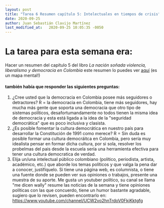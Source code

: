 ```yaml
---
layout: post
title: "Tarea 6 Resumen capítulo 5: Intelectuales en tiempos de crisis"
date: 2020-09-25
author: Juan Sebastián Clavijo Martínez
last_modified_at:   2020-09-25 10:05:35 -0050
---
```

# La tarea para esta semana era:
Hacer un resumen del capítulo 5 del libro *La nación soñada violencia, liberalismo y democracia en Colombia* este resumen lo puedes ver <a href="/images/resumen3.html">aquí</a> (es un mapa mental!)

#### también había que responder las siguientes preguntas: 
1. ¿Cree usted que la democracia en Colombia posee más seguidores o detractores?
R = la democracia en Colombia, tiene más  seguidores, hay mucha más gente que soporta una democracia que otro tipo de sistemas políticos, desafortumandamente no todos tienen la misma idea de democracia y esta está ligada a la idea de la "seguridad democrática" que es poco inclusiva y clasista.  
2. ¿Es posible fomentar la cultura democrática en nuestro país para desarrollar la Constitución de 1991 como merece?
R = Sin duda es posible formar una cultura democráitca en Colombia, pero sería muy idealista pensar en formar dicha cultura, por si sola, resolver los probelmas del pais desde la escuela sería una herramienta efectiva para tener una cultura democratica de verdad.
3. Elija un/una intelectual público colombiano (político, periodista, artista, académico, etc.) que aborde los temas políticos y que valga la pena dar a conocer, justifíquelo. Si tiene una página web, es columnista, o tiene una fuente donde se pueden ver sus opiniones o trabajos, presente una muestra de su aporte.
Me gusta un youtuber político, su canal se llama "me dicen wally" resume las noticias de la semana y tiene opiniones políticas con las que concuerdo, tiene un humor bastante agradable, sugiero que lo revisen, pueden encontrarlo en: https://www.youtube.com/channel/UCW2vo2hnTrdoV0FkjKktgfg
